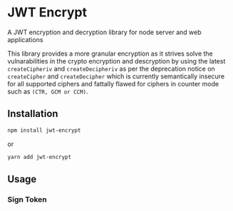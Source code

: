 # JWT Encrypt

A JWT encryption and decryption library for node server and web applications

This library provides a more granular encryption as it strives solve the vulnarabilities in the crypto encryption and descryption by using the latest `createCipheriv` and `createDecipheriv` as per the deprecation notice on `createCipher` and `createDecipher` which is currently semantically insecure for all supported ciphers and fattally flawed for ciphers in counter mode such as `(CTR, GCM or CCM)`.

## Installation

```bash
npm install jwt-encrypt
```

or

```bash
yarn add jwt-encrypt
```

## Usage

### Sign Token
